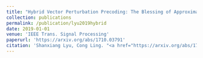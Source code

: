 ```yaml
---
title: "Hybrid Vector Perturbation Precoding: The Blessing of Approximate Message Passing"
collection: publications
permalink: /publication/lyu2019hybrid
date: 2019-01-01
venue: 'IEEE Trans. Signal Processing'
paperurl: 'https://arxiv.org/abs/1710.03791'
citation: 'Shanxiang Lyu, Cong Ling. "<a href="https://arxiv.org/abs/1710.03791">Hybrid Vector Perturbation Precoding: The Blessing of Approximate Message Passing</a>", <i>IEEE Trans. Signal Processing</i>, vol. 67, pp. 178-193, Jan. 2019.'
---
```


